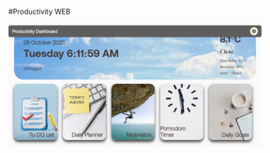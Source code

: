 ﻿#Productivity WEB 

![Image Alt](https://github.com/Atharva876/Productivity-Dashboard/blob/ffc8de9147900c4a61a16dea72098708e4f1a580/landing_page.png)

